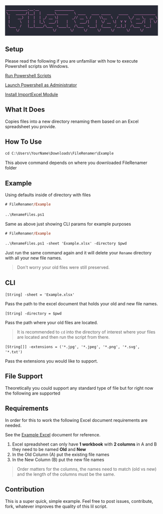 ![File Renamer](./FileRenamer.png)

## Setup

Please read the following if you are unfamiliar with how to execute Powershell scripts on Windows.

[Run Powershell Scripts](https://adamtheautomator.com/run-powershell-script/)

[Launch Powershell as Administrator](https://adamtheautomator.com/powershell-run-as-administrator/)

[Install ImportExcel Module](https://github.com/dfinke/ImportExcel#installation)

## What It Does

Copies files into a new directory renaming them based on an Excel spreadsheet you provide.

## How To Use

```ps
cd C:\Users\YourName\Downloads\FileRenamer\Example
```

This above command depends on where you downloaded FileRenamer folder

## Example

Using defaults inside of directory with files

```ps
# FileRenamer/Example

..\RenameFiles.ps1
```

Same as above just showing CLI params for example purposes

```ps
# FileRenamer/Example

..\RenameFiles.ps1 -sheet 'Example.xlsx' -directory $pwd
```

Just run the same command again and it will delete your `Rename` directory with all your new file names.

> Don't worry your old files were still preserved.

## CLI

`[String] -sheet = 'Example.xlsx'`

Pass the path to the excel document that holds your old and new file names.

`[String] -directory = $pwd`

Pass the path where your old files are located.

> It is recommended to `cd` into the directory of interest where your files are located and then run the script from there.

`[String[]] -extensions = ('*.jpg', '*.jpeg', '*.png', '*.svg', '*.txt')`

Pass the extensions you would like to support.

## File Support

Theoretically you could support any standard type of file but for right now the following are supported

## Requirements

In order for this to work the following Excel document requirements are needed.

See the [Example Excel](./Example/Example.xlsx) document for reference.

  1. Excel spreadsheet can only have **1 workbook** with **2 columns** in A and B they need to be named **Old** and **New**
  2. In the Old Column (A) put the existing file names
  3. In the New Column (B) put the new file names

> Order matters for the columns, the names need to match (old vs new) and the length of the columns must be the same.

## Contribution

This is a super quick, simple example. Feel free to post issues, contribute, fork, whatever improves the quality of this lil script.